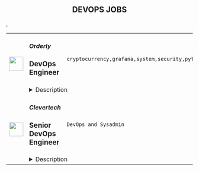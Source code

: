 <div align="center"><h2>DEVOPS JOBS</h2></div><table><tr>
                <td width="100" height="100" rowspan="2">
                    <img src="https://remoteok.com/assets/img/jobs/6dc45b6c55b515c5d5d3bf9cd4cf7d6f1664781331.peg" width="38px" height="auto">
                </td>
                <td width="300">
                    <h5>Orderly</h5>
                    <h3>DevOps Engineer</h3>
                </td>
                <td width="300">
                    <code>cryptocurrency,grafana,system,security,python,test,devops,financial,video,cloud,management,engineer</code>
                </td>
                <td width="200">
                <text>1 days ago</text>
                </td>
                <td width="100" rowspan="2">
                <a href="https://remoteOK.com/remote-jobs/remote-devops-engineer-orderly-127356" align="right" target="_blank">Apply</a>
                </td>
            </tr>
            <tr>
                <td colspan="3">
                <details><summary>Description</summary>
                <h2 style="text-align:center;"><strong>Work with the best</strong></h2>
<p>Orderly Network is a permissionless, decentralized exchange protocol and modular ecosystem built on top of NEAR. It uses an on-chain orderbook to provide a platform complete with a risk engine, matching engine, and shared asset pools for Dapps to build on top of. Dapps built on the Orderly Network will allow for financial instruments such as; Spot Trading, Margin Trading, Perpetual Swaps and Lending & Borrowing.</p>
<p>Whilst a fully independent team operates at Orderly Network, we were incubated by NEAR and WOO Network - Industry heavyweights in their respective fields. Thanks to both the guidance and expertise Orderly Network will offer market-leading execution with low latency and minimal fees with a combination of orderbook efficiency alongside on-chain settlement. We will become the go-to network for ecosystem partners to come and build upon.</p>
<h2 style="text-align:center;"><strong>A Glimpse into Your Future at Orderly Network</strong></h2>
<ul>
<li>
<span style="text-decoration:underline;"><em>What will you be working on?</em></span>
<ul>
<li>The individual will be responsible for monitoring our exchange service status, refining deployment pipeline, monitoring, troubleshooting and identifying the root cause of issues.</li>
<li>Focus on ensuring the stability of the service and helping dev-team to deploy features to production.</li>
<li>Responsible for handling and solving issues when service goes wrong.</li>
<li>Responsible for designing a better deployment pipeline.</li>
<li>Build tools to monitor systems and identify issues.</li>
</ul>
</li>
<li>
<em>Who will you be working with?</em>
<ul>
<li>Work with development and test engineers.</li>
</ul>
</li>
<li>
<em>What challenges will you face?</em>
<ul>
<li>Knowledge of blockchain/crypto service or expertise in the online blockchain/crypto industry is a BIG plus.</li>
<li>Enjoys breaking things and solving problems - not just able to find out the 'what', but also the 'why'.</li>
<li>Excellent troubleshooting, listening and problem-solving skills with the ability to set project expectations and meet deadlines.</li>
<li>Ability to work in a fast-paced, multi-task environment.</li>
</ul>
</li>
<li>
<em>What tech stacks/skills will you be using?</em>
<ul>
<li>Nice to have! - Telegram bot</li>
<li>Nice to have! - Security related experience</li>
<li>Nice to have! - Develop tools to simplify DevOps work</li>
<li>Familiar with GCP, AWS or other cloud services.</li>
<li>Have experience in CI|CD Workflow.</li>
<li>Familiar with Docker, kubernetes and have experience in using Kubernetes to manage production-grade cluster.</li>
<li>Familiar with mysql, mq and redis.</li>
<li>Familiar with monitoring system prometheus, be able to customize grafana dashboard.</li>
<li>Familiar with logging system ELK or EFK.</li>
<li>Coding ability: python or golang.</li>
<li>24/7 on-call when there are urgent issues to handle and must be handled in a timely + responsible manner.</li>
</ul>
</li>
</ul>
<h2 style="text-align:center;"><strong>Interested in Learning More?</strong></h2>
<ul>
<li>Our hiring process begins by meeting with our People Team, who help facilitate the process of placing you in your new role. You can expect to share your experience and ideas in online video interviews with our hiring team, made up of management and potential new colleagues.</li>
<li>If you have experience in developing trading systems or financial-related products is a plus.</li>
<li>You can prepare for this interview by mentally organizing your strategies and opinions on topics such as Web3, cryptocurrency trading platforms, and your vision of how to succeed. </li>
<li>Share this! Donât be afraid of friends or co-workers stealing this job! If you are amazing and smart we will find a place for you. Check out our <a href="https://boards.greenhouse.io/orderlynetwork/jobs/5170520003" target="_blank" rel="noopener noreferrer nofollow">External Referral Incentives Program</a> as well. </li>
</ul><br/><br/>Please mention the word **UPLIFTING** and tag RNTQuOTIuMTYxLjE0 when applying to show you read the job post completely (#RNTQuOTIuMTYxLjE0). This is a beta feature to avoid spam applicants. Companies can search these words to find applicants that read this and see they're human.
                </details>
                </td>
            </tr>,<tr>
                <td width="100" height="100" rowspan="2">
                    <img src="https://weworkremotely.com/assets/IsotypeV2-1ebe3dd57673f3e8d02b7490bc0faaef55d6a95d3a4aaf17298bd3ed503ae7fe.svg" width="38px" height="auto">
                </td>
                <td width="300">
                    <h5>Clevertech</h5>
                    <h3> Senior DevOps Engineer </h3>
                </td>
                <td width="300">
                    <code>DevOps and Sysadmin</code>
                </td>
                <td width="200">
                <text>7 days ago</text>
                </td>
                <td width="100" rowspan="2">
                <a href="https://weworkremotely.com/remote-jobs/clevertech-senior-devops-engineer-9" align="right" target="_blank">Apply</a>
                </td>
            </tr>
            <tr>
                <td colspan="3">
                <details><summary>Description</summary>
                

<p>
  <strong>Headquarters:</strong> New York, NY
    <br /><strong>URL:</strong> <a href="https://clevertech.biz">https://clevertech.biz</a>
</p>

<div>Experience Remote done Right. Over 20 years of remote experience, all 500+ staff are 100% remote and we still grow vibrant relationships, provide exceptional opportunities for career growth while working with stellar clients on ambitious projects<br><br>
</div><div><strong>What we're working on:</strong></div><div>
<br>Enterprise companies turn to us to help them launch innovative digital products that interact with hundreds of millions of customers, transactions and data points. The problems we solve every day are real and require creativity, grit and determination. We are building a culture that challenges norms while fostering experimentation and personal growth. In order to grasp the scale of problems we face, ideally, you have some exposure to Logistics, FinTech, Transportation, Insurance, Media or other complex multifactor industries<br><br>
</div><div><strong><br>Requirements</strong></div><ul>
<li>7+ years of professional experience (A technical assessment will be required)</li>
<li>Senior-level experience with AWS (EC2, RDS, S3, ECS, ELB)</li>
<li>Strong background in Linux and Mongo Atlas administration</li>
<li>Experience deploying Kubernetes in a production environment</li>
<li>Experience with CI/CD in Jenkins or CircleCi</li>
<li>Infrastructure as code (we use Terraform)</li>
<li>Experience with requirement gathering and presentation to executives</li>
<li>English fluency, verbal and written</li>
<li>Professional, empathic, team player</li>
<li>Problem solver, proactive, go-getter</li>
</ul><div>
<br><strong>Benefits of joining the Clevertech team</strong>
</div><div>
<br>We know that people do their best work when they’re taken care of. So we make sure to offer great benefits:<br><br>
</div><ul>
<li>Competitive Salaries</li>
<li>1 Month Paid Time Off For You</li>
<li>Personal Development Fund</li>
<li>Tenure-Based Rewards</li>
<li>Flexible Family Leave</li>
<li>Clevertech University</li>
<li>Clevertech Gives Back</li>
<li>Amazing Culture &amp; Strong Community</li>
</ul><div><br></div><div>
<br><strong>Why Clevertech is an amazing place to work at</strong>
</div><div>
<br>At Clevertech, you can expect that you will:<br><br>
</div><ul>
<li>Be 100% dedicated to one project at a time so that you can hone your skills, innovate and grow</li>
<li>Be a part of a team of talented and friendly senior-level developers</li>
<li>Work on projects that allow you to use cutting edge tech. We believe in constantly evolving your mastery</li>
</ul><div>
<br>The result? We produce meaningful work and we are truly proud and excited to be creating waves in an industry under transformation.<br><br>
</div>

<p><strong>To apply:</strong> <a href="https://weworkremotely.com/remote-jobs/clevertech-senior-devops-engineer-9">https://weworkremotely.com/remote-jobs/clevertech-senior-devops-engineer-9</a></p>

                </details>
                </td>
            </tr>,<tr>
                <td width="100" height="100" rowspan="2">
                    <img src="https://weworkremotely.com/assets/IsotypeV2-1ebe3dd57673f3e8d02b7490bc0faaef55d6a95d3a4aaf17298bd3ed503ae7fe.svg" width="38px" height="auto">
                </td>
                <td width="300">
                    <h5>Chainlink Labs</h5>
                    <h3> DevOps Engineer</h3>
                </td>
                <td width="300">
                    <code>DevOps and Sysadmin</code>
                </td>
                <td width="200">
                <text>124 days ago</text>
                </td>
                <td width="100" rowspan="2">
                <a href="https://weworkremotely.com/remote-jobs/chainlink-labs-devops-engineer-1" align="right" target="_blank">Apply</a>
                </td>
            </tr>
            <tr>
                <td colspan="3">
                <details><summary>Description</summary>
                

<p>
  <strong>Headquarters:</strong> United States
    <br /><strong>URL:</strong> <a href="http://chain.link">http://chain.link</a>
</p>

<div><strong>All roles with Chainlink Labs are globally remote based. We encourage you to apply regardless of your location.</strong></div><div>
<br>The infrastructure team enables Chainlink development and maintains services that support the health of the most widely-adopted oracle network in the world. As a DevOps Engineer, you will help us maintain the Chainlink infrastructure, ensure reliable work of internal and customer-facing services, and empower the entire engineering organization to do their best work.</div><div><br></div><div>This job would be perfect for someone who has a strong operations background and would eventually like to grow into an SRE role. The infrastructure team is expanding, and you would have plenty of opportunities to build up your skillset in different areas.</div><div><br></div><div>We are distributed across time zones and continents, and we embrace remote work. In the Infrastructure team, we follow the infrastructure-as-code approach and practice GitOps. Our on-call rotation uses the follow-the-sun pattern: you will be on call some of the time, but there should not be any overnight shifts.</div><div><br></div><div>We all have different backgrounds and are determined to help you succeed no matter where you are or who you are. If you think you would do a great job at Chainlink, we are looking forward to speaking with you, even if you don't match 100% of the job requirements: those describe people we've usually had a great time working with, but they're not a tick-box exercise.<br><br>
</div><div><strong>Your Impact</strong></div><ul>
<li>Maintain full nodes for various blockchains Chainlink supports and find ways to deploy and manage them more efficiently. </li>
<li> Deploy new Chainlink nodes and ensure their reliability. </li>
<li>Understand blockchain-specific monitoring in great depth and help the team cut down on noise by fine-tuning alerts. </li>
<li>Pair with engineers from across the company to help with troubleshooting, deploy new services, and figure out how to increase developer velocity and eliminate pain points.</li>
</ul><div><br></div><div><strong>Requirements</strong></div><ul>
<li>3+ years of relevant professional experience. You probably have an operations background, have worked in a DevOps team before, and are familiar with most tools from our stack (below). </li>
<li>Experience with CI/CD. You know how to deploy your services reliably and have used tools like GitHub Actions, CircleCI, TravisCI, or Jenkins to achieve that.</li>
<li>Experience with scripting and configuration management. You can write scripts to automate routine tasks and have familiarity with tools like Ansible and Packer. </li>
<li>Experience with monitoring and logging. You know how to export metrics to Prometheus, have built a Grafana dashboard or two, and have experience with a centralized logging solution like the Elastic Stack, Splunk or LogDNA.</li>
<li>Experience with distributed systems and container orchestration. You have maintained or even built Kubernetes clusters before and feel comfortable deploying completely new services on them.</li>
<li>Strong communication skills. You can give and receive constructive feedback, and you do not shy away from planning meetings and code reviews.</li>
</ul><div><br></div><div><strong>Desired Qualifications</strong></div><ul>
<li>Excitement for blockchain, Web 3.0, and similar decentralized technologies. </li>
<li>Experience running blockchain full nodes would give you a considerable advantage in this role. </li>
<li>Experience with Chainlink as a developer or a node operator is a similarly big plus. </li>
<li>Experience with GitHub Actions and self-hosted runners in particular.</li>
<li>Experience working remotely in a distributed team.</li>
<li>A strong desire to grow and challenge yourself. While this role is mainly focused on maintenance, we would expect you to constantly find ways to improve and automate services under your purview.</li>
<li>We are giving slight preference to candidates who live in the UTC to UTC+8 range due to our on-call schedule for this particular opening.</li>
</ul><div><br></div><div><strong>Our Stack</strong></div><div>Some of the tools and services we use daily or almost daily are:</div><div><br></div><div>AWS; Terraform/Terragrunt; Kubernetes, Calico and ArgoCD; Prometheus and Grafana; GitHub Actions; Packer</div><div><br></div><div>We expect you to be comfortable with most of those tools and proficient in at least a couple of them.<br><br><strong>About Us<br></strong>Chainlink is the industry standard oracle network for connecting smart contracts to the real world. With Chainlink, developers can build hybrid smart contracts that combine on-chain code with an extensive collection of secure off-chain services powered by Decentralized Oracle Networks. Managed by a global, decentralized community of hundreds of thousands of people, Chainlink is introducing a fairer model for contracts. Its network currently secures billions of dollars in value for smart contracts across the decentralized finance (DeFi), insurance, and gaming ecosystems, among others. The full vision of the Chainlink Network can be found in the <a href="https://research.chain.link/whitepaper-v2.pdf">Chainlink 2.0 whitepaper</a>. Chainlink is trusted by hundreds of organizations—from global enterprises to projects at the forefront of the blockchain economy—to deliver definitive truth via secure, reliable data.  </div><div><br></div><div>This role is location agnostic anywhere in the world, but we ask that you overlap some working hours with Eastern Standard Time (EST).</div><div><br></div><div>We are a fully distributed team and have the tools and benefits to support you in your remote work environment.</div><div><br></div><div><em>Chainlink Labs is an Equal Opportunity Employer.</em></div><div><br></div><div>#LI-Remote</div><div><br></div><div>---</div>

<p><strong>To apply:</strong> <a href="https://weworkremotely.com/remote-jobs/chainlink-labs-devops-engineer-1">https://weworkremotely.com/remote-jobs/chainlink-labs-devops-engineer-1</a></p>

                </details>
                </td>
            </tr>,<tr>
                <td width="100" height="100" rowspan="2">
                    <img src="https://remotive.com/job/1344659/logo" width="38px" height="auto">
                </td>
                <td width="300">
                    <h5>Toptal</h5>
                    <h3>Senior DevOps Engineer</h3>
                </td>
                <td width="300">
                    <code>AWS,developer,devops,growth</code>
                </td>
                <td width="200">
                <text>35 days ago</text>
                </td>
                <td width="100" rowspan="2">
                <a href="https://remotive.com/remote-jobs/devops/senior-devops-engineer-1344659" align="right" target="_blank">Apply</a>
                </td>
            </tr>
            <tr>
                <td colspan="3">
                <details><summary>Description</summary>
                <p class="h2" dir="ltr" style="margin-top: 18pt; margin-bottom: 4pt; line-height: 1.38;"><em style="color: rgb(0, 0, 0);   font-weight: 600; letter-spacing: 0.75px;">Design your full-time freelance career as a top freelance developer with Toptal.</em><br></p><p dir="ltr" style="margin-top: 12pt; margin-bottom: 12pt; line-height: 1.38;"><span style="font-variant-numeric: normal; font-variant-east-asian: normal; vertical-align: baseline; white-space: pre-wrap; color: rgb(0, 0, 0);">Freelance work is defining developer careers in exciting new ways. If you’re passionate about finding rapid career growth potential working with leading Fortune 500 brands and innovative Silicon Valley startups, Toptal could be a great fit for your next career shift. </span></p><p dir="ltr" style="margin-top: 12pt; margin-bottom: 12pt; line-height: 1.38;"><span style="font-variant-numeric: normal; font-variant-east-asian: normal; vertical-align: baseline; white-space: pre-wrap; color: rgb(0, 0, 0);">Toptal is an exclusive talent network made up of the world’s top 3% of developers, connecting the best and brightest freelancers with top organizations. Unlike a 9-to-5 job, you’ll choose your own schedule and work from anywhere. </span><span style="font-variant-numeric: normal; font-variant-east-asian: normal; vertical-align: baseline; white-space: pre-wrap; font-weight: 700; color: rgb(0, 0, 0);">Jobs come to you, so you won’t bid for projects against other developers in a race to the bottom.</span><span style="font-variant-numeric: normal; font-variant-east-asian: normal; vertical-align: baseline; white-space: pre-wrap; color: rgb(0, 0, 0);"> Plus, Toptal takes care of all the overhead, empowering you to focus on successful engagements while getting paid on time, at the rate you decide, every time. Our sophisticated screening process makes sure you are provided with top clients without additional overhead, as well as assistance in maximizing the potential of your full-time freelance career. Joining the Toptal network also gives you access to technical training programs, mentors, and coaching programs, so you can connect with a global community of experts like you to share peer-to-peer knowledge and expand your network globally. </span></p><p dir="ltr" style="margin-top: 12pt; margin-bottom: 12pt; line-height: 1.38;"><span style="font-variant-numeric: normal; font-variant-east-asian: normal; vertical-align: baseline; white-space: pre-wrap; color: rgb(0, 0, 0);">As a freelance developer, you can become a part of an ever-expanding community of experts in over 120 countries, working remotely on projects that meet your career ambitions. </span></p><p dir="ltr" style="margin-top: 12pt; margin-bottom: 12pt; line-height: 1.38;"><span style="font-variant-numeric: normal; font-variant-east-asian: normal; vertical-align: baseline; white-space: pre-wrap; color: rgb(0, 0, 0);">That’s why the world’s top 3% of developers choose Toptal. DevOps Engineers in our network share:</span></p><ul style="padding-inline-start: 48px;"><li dir="ltr" style="list-style-type: disc; font-variant-numeric: normal; font-variant-east-asian: normal; vertical-align: baseline; background-color: transparent; white-space: pre; color: rgb(0, 0, 0);"><p dir="ltr" style="margin-top: 0pt; margin-bottom: 0pt; line-height: 1.38;"><span style="font-variant-numeric: normal; font-variant-east-asian: normal; vertical-align: baseline; white-space: pre-wrap;">English language proficiency</span></p></li><li dir="ltr" style="list-style-type: disc; font-variant-numeric: normal; font-variant-east-asian: normal; vertical-align: baseline; background-color: transparent; white-space: pre; color: rgb(0, 0, 0);"><p dir="ltr" style="margin-top: 0pt; margin-bottom: 0pt; line-height: 1.38;"><span style="font-variant-numeric: normal; font-variant-east-asian: normal; vertical-align: baseline; white-space: pre-wrap; font-weight: 700;">3+ years</span><span style="font-variant-numeric: normal; font-variant-east-asian: normal; vertical-align: baseline; white-space: pre-wrap;"> of professional experience in software development</span></p></li><li dir="ltr" style="list-style-type: disc; font-variant-numeric: normal; font-variant-east-asian: normal; vertical-align: baseline; background-color: transparent; white-space: pre; color: rgb(0, 0, 0);"><p dir="ltr" style="margin-top: 0pt; margin-bottom: 0pt; line-height: 1.38;"><span style="font-variant-numeric: normal; font-variant-east-asian: normal; vertical-align: baseline; white-space: pre-wrap;">Solid experience with </span><span style="font-variant-numeric: normal; font-variant-east-asian: normal; vertical-align: baseline; white-space: pre-wrap; font-weight: 700;">AWS</span><span style="font-variant-numeric: normal; font-variant-east-asian: normal; vertical-align: baseline; white-space: pre-wrap;"> is a strong advantage</span></p></li><li dir="ltr" style="list-style-type: disc; font-variant-numeric: normal; font-variant-east-asian: normal; vertical-align: baseline; background-color: transparent; white-space: pre; color: rgb(0, 0, 0);"><p dir="ltr" style="margin-top: 0pt; margin-bottom: 0pt; line-height: 1.38;"><span style="font-variant-numeric: normal; font-variant-east-asian: normal; vertical-align: baseline; white-space: pre-wrap;">Project management skills</span></p></li><li dir="ltr" style="list-style-type: disc; font-variant-numeric: normal; font-variant-east-asian: normal; vertical-align: baseline; background-color: transparent; white-space: pre; color: rgb(0, 0, 0);"><p dir="ltr" style="margin-top: 0pt; margin-bottom: 0pt; line-height: 1.38;"><span style="font-variant-numeric: normal; font-variant-east-asian: normal; vertical-align: baseline; white-space: pre-wrap;">A keen attention to detail</span></p></li><li dir="ltr" style="list-style-type: disc; font-variant-numeric: normal; font-variant-east-asian: normal; vertical-align: baseline; background-color: transparent; white-space: pre; color: rgb(0, 0, 0);"><p dir="ltr" style="margin-top: 0pt; margin-bottom: 0pt; line-height: 1.38;"><span style="font-variant-numeric: normal; font-variant-east-asian: normal; vertical-align: baseline; white-space: pre-wrap;">Experience with system architecture or leading a software team is a strong advantage</span></p></li><li dir="ltr" style="list-style-type: disc; font-variant-numeric: normal; font-variant-east-asian: normal; vertical-align: baseline; background-color: transparent; white-space: pre; color: rgb(0, 0, 0);"><p dir="ltr" style="margin-top: 0pt; margin-bottom: 42pt; line-height: 1.38;"><span style="font-variant-numeric: normal; font-variant-east-asian: normal; vertical-align: baseline; white-space: pre-wrap; font-weight: 700;">Full-time availability</span><span style="font-variant-numeric: normal; font-variant-east-asian: normal; vertical-align: baseline; white-space: pre-wrap;"> is a strong advantage</span></p></li></ul><p dir="ltr" style="margin-top: 12pt; margin-bottom: 12pt; line-height: 1.38;"><span style="font-variant-numeric: normal; font-variant-east-asian: normal; vertical-align: baseline; white-space: pre-wrap; color: rgb(0, 0, 0);">Curious to know how much you could make? Check out our DevOps engineer rate calculator:</span><a href="https://topt.al/rRcmJn" rel="nofollow" style="text-decoration: none;"><span style="font-variant-numeric: normal; font-variant-east-asian: normal; vertical-align: baseline; white-space: pre-wrap; color: rgb(0, 0, 0);"> </span></a><a href="https://topt.al/rqcbMg" rel="nofollow">https://topt.al/rqcbMg</a></p><p dir="ltr" style="margin-top: 12pt; margin-bottom: 12pt; line-height: 1.38;"><span style="font-variant-numeric: normal; font-variant-east-asian: normal; vertical-align: baseline; white-space: pre-wrap; color: rgb(0, 0, 0);">If you’re interested in pursuing an engaging career working on full-time freelance jobs for exclusive clients, take the next step by clicking apply and filling out the short form:</span><a href="https://topt.al/VwcMQG" rel="nofollow" style="text-decoration: none;"><span style="font-variant-numeric: normal; font-variant-east-asian: normal; vertical-align: baseline; white-space: pre-wrap; color: rgb(0, 0, 0);"> </span></a><span style="font-variant-numeric: normal; font-variant-east-asian: normal; text-decoration-skip-ink: none; vertical-align: baseline; white-space: pre-wrap; color: rgb(17, 85, 204);"><a href="https://topt.al/Qkcv4y" rel="nofollow"><span style="font-weight: 600; color: rgb(0, 0, 0); letter-spacing: 0.75px;">https://topt.al/Qkcv4y</span></a></span></p>
<img src="https://remotive.com/job/track/1344659/blank.gif?source=public_api" alt=""/>
                </details>
                </td>
            </tr></table>